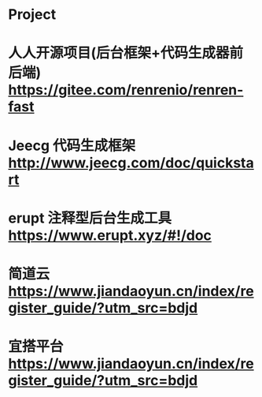 # Project
# 人人开源项目(后台框架+代码生成器前后端)               https://gitee.com/renrenio/renren-fast
# Jeecg 代码生成框架                                     http://www.jeecg.com/doc/quickstart
# erupt 注释型后台生成工具                               https://www.erupt.xyz/#!/doc
# 简道云                                                 https://www.jiandaoyun.cn/index/register_guide/?utm_src=bdjd
# 宜搭平台                                               https://www.jiandaoyun.cn/index/register_guide/?utm_src=bdjd
